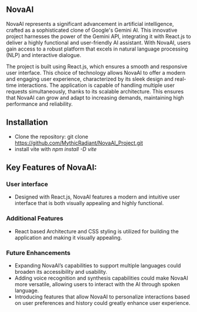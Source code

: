 ## NovaAI

NovaAI represents a significant advancement in artificial intelligence, crafted as a sophisticated clone of Google's Gemini AI. This innovative project harnesses the power of the Gemini API, integrating it with React.js to deliver a highly functional and user-friendly AI assistant. With NovaAI, users gain access to a robust platform that excels in natural language processing (NLP) and interactive dialogue.

The project is built using React.js, which ensures a smooth and responsive user interface. This choice of technology allows NovaAI to offer a modern and engaging user experience, characterized by its sleek design and real-time interactions. The application is capable of handling multiple user requests simultaneously, thanks to its scalable architecture. This ensures that NovaAI can grow and adapt to increasing demands, maintaining high performance and reliability.

## Installation
- Clone the repository: git clone https://github.com/MythicRadiant/NovaAI_Project.git
- install vite with *npm install -D vite*
  
## Key Features of NovaAI:
### **User interface**
 - Designed with React.js, NovaAI features a modern and intuitive user interface that is both visually appealing and highly functional.

### **Additional Features**
 - React based Architecture and CSS styling is utilized for building the application and making it visually appealing.

### **Future Enhancements**
 - Expanding NovaAI’s capabilities to support multiple languages could broaden its accessibility and usability.
 - Adding voice recognition and synthesis capabilities could make NovaAI more versatile, allowing users to interact with the AI through spoken language.
 - Introducing features that allow NovaAI to personalize interactions based on user preferences and history could greatly enhance user experience.




